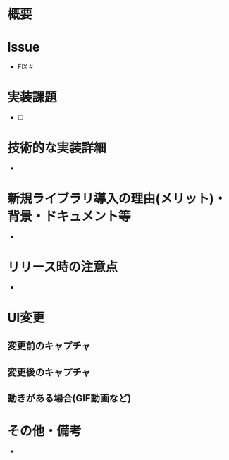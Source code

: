 <!-- あくまでテンプレートなので必ずしもすべての項目を埋めなくてよい -->

# 概要

# Issue
- FIX #

# 実装課題
- [ ] 

# 技術的な実装詳細
- 

# 新規ライブラリ導入の理由(メリット)・背景・ドキュメント等
- 

# リリース時の注意点
- 

# UI変更

## 変更前のキャプチャ

## 変更後のキャプチャ

## 動きがある場合(GIF動画など)

# その他・備考
- 